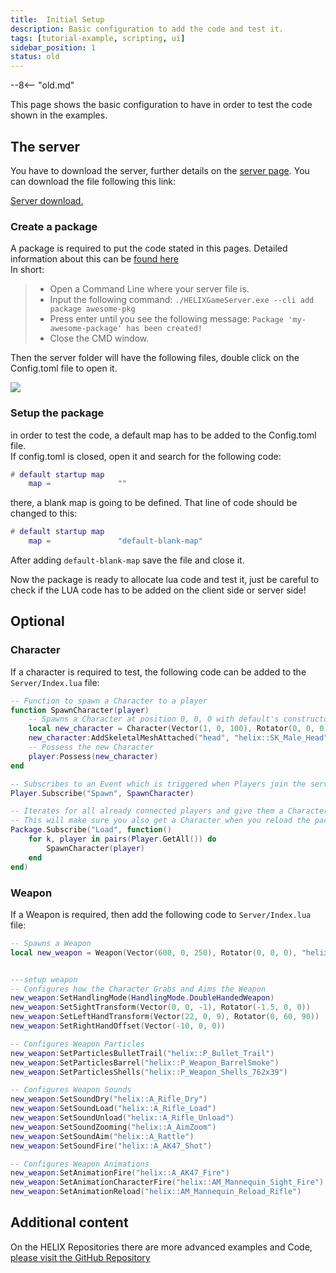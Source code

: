 ```yaml
---
title:  Initial Setup
description: Basic configuration to add the code and test it.
tags: [tutorial-example, scripting, ui]
sidebar_position: 1
status: old
---
```


--8<-- "old.md"

This page shows the basic configuration to have in order to test the code shown in the examples.

## The server
You have to download the server, further details on the [server page](/core-concepts/server-manual/server-installation.mdx). You can download the file following this link:

[Server download.](https://helix-item-storage.s3.amazonaws.com/HELIXGameServer.exe)

### Create a package
A package is required to put the code stated in this pages. Detailed information about this can be [found here](/getting-started/quick-start.mdx#creating-a-basic-package)  
In short:

> - Open a Command Line where your server file is.  
> - Input the following command: `./HELIXGameServer.exe --cli add package awesome-pkg`  
> - Press enter until you see the following message: `Package 'my-awesome-package' has been created!`  
> - Close the CMD window.

Then the server folder will have the following files, double click on the Config.toml file to open it.

![](/img/docs/getting_started/00_Server_basic_Setup.png)

### Setup the package

in order to test the code, a default map has to be added to the Config.toml file.  
If config.toml is closed, open it and search for the following code:

```lua
# default startup map
    map =               ""
```

there, a blank map is going to be defined. That line of code should be changed to this:

```lua
# default startup map
    map =               "default-blank-map"
```

After adding `default-blank-map` save the file and close it.

Now the package is ready to allocate lua code and test it, just be careful to check if the LUA code has to be added on the client side or server side!

## Optional

### Character

If a character is required to test, the following code can be added to the `Server/Index.lua` file:

```lua
-- Function to spawn a Character to a player
function SpawnCharacter(player)
    -- Spawns a Character at position 0, 0, 0 with default's constructor parameters
    local new_character = Character(Vector(1, 0, 100), Rotator(0, 0, 0), "helix::SK_Male")
    new_character:AddSkeletalMeshAttached("head", "helix::SK_Male_Head")
    -- Possess the new Character
    player:Possess(new_character)
end

-- Subscribes to an Event which is triggered when Players join the server (i.e. Spawn)
Player.Subscribe("Spawn", SpawnCharacter)

-- Iterates for all already connected players and give them a Character as well
-- This will make sure you also get a Character when you reload the package
Package.Subscribe("Load", function()
    for k, player in pairs(Player.GetAll()) do
        SpawnCharacter(player)
    end
end)

```
### Weapon

If a Weapon is required, then add the following code to `Server/Index.lua` file:

```lua
-- Spawns a Weapon
local new_weapon = Weapon(Vector(600, 0, 250), Rotator(0, 0, 0), "helix::SK_AK47")


---setup weapon
-- Configures how the Character Grabs and Aims the Weapon
new_weapon:SetHandlingMode(HandlingMode.DoubleHandedWeapon)
new_weapon:SetSightTransform(Vector(0, 0, -1), Rotator(-1.5, 0, 0))
new_weapon:SetLeftHandTransform(Vector(22, 0, 9), Rotator(0, 60, 90))
new_weapon:SetRightHandOffset(Vector(-10, 0, 0))

-- Configures Weapon Particles
new_weapon:SetParticlesBulletTrail("helix::P_Bullet_Trail")
new_weapon:SetParticlesBarrel("helix::P_Weapon_BarrelSmoke")
new_weapon:SetParticlesShells("helix::P_Weapon_Shells_762x39")

-- Configures Weapon Sounds
new_weapon:SetSoundDry("helix::A_Rifle_Dry")
new_weapon:SetSoundLoad("helix::A_Rifle_Load")
new_weapon:SetSoundUnload("helix::A_Rifle_Unload")
new_weapon:SetSoundZooming("helix::A_AimZoom")
new_weapon:SetSoundAim("helix::A_Rattle")
new_weapon:SetSoundFire("helix::A_AK47_Shot")

-- Configures Weapon Animations
new_weapon:SetAnimationFire("helix::A_AK47_Fire")
new_weapon:SetAnimationCharacterFire("helix::AM_Mannequin_Sight_Fire")
new_weapon:SetAnimationReload("helix::AM_Mannequin_Reload_Rifle")
```

## Additional content

On the HELIX Repositories there are more advanced examples and Code, [please visit the GitHub Repository](https://github.com/orgs/helix-game/repositories?type=public)
